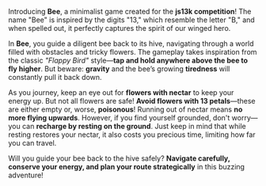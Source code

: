 Introducing **Bee**, a minimalist game created for the **js13k competition**! The name "Bee" is inspired by the digits "13," which resemble the letter "B," and when spelled out, it perfectly captures the spirit of our winged hero.

In **Bee**, you guide a diligent bee back to its hive, navigating through a world filled with obstacles and tricky flowers. The gameplay takes inspiration from the classic *"Flappy Bird"* style—**tap and hold anywhere above the bee to fly higher**. But beware: **gravity** and the bee’s growing **tiredness** will constantly pull it back down.

As you journey, keep an eye out for **flowers with nectar** to keep your energy up. But not all flowers are safe! **Avoid flowers with 13 petals**—these are either empty or, worse, **poisonous**! Running out of nectar means **no more flying upwards**. However, if you find yourself grounded, don't worry—you can **recharge by resting on the ground**. Just keep in mind that while resting restores your nectar, it also costs you precious time, limiting how far you can travel.

Will you guide your bee back to the hive safely? **Navigate carefully, conserve your energy, and plan your route strategically** in this buzzing adventure!
